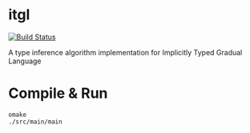 # itgl

[![Build Status](https://travis-ci.com/ymyzk/itgl.svg?token=wNHaStvPz5xYNaHkmRTA&branch=master)](https://travis-ci.com/ymyzk/itgl)

A type inference algorithm implementation for Implicitly Typed Gradual Language

# Compile & Run
```shell
omake
./src/main/main
```
